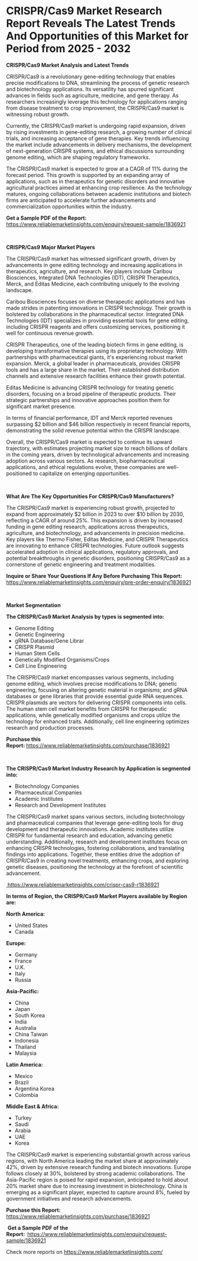 <p><h1>CRISPR/Cas9 Market Research Report Reveals The Latest Trends And Opportunities of this Market for Period from 2025 - 2032</h1></p><p><strong>CRISPR/Cas9 Market Analysis and Latest Trends</strong></p>
<p><p>CRISPR/Cas9 is a revolutionary gene-editing technology that enables precise modifications to DNA, streamlining the process of genetic research and biotechnology applications. Its versatility has spurred significant advances in fields such as agriculture, medicine, and gene therapy. As researchers increasingly leverage this technology for applications ranging from disease treatment to crop improvement, the CRISPR/Cas9 market is witnessing robust growth.</p><p>Currently, the CRISPR/Cas9 market is undergoing rapid expansion, driven by rising investments in gene-editing research, a growing number of clinical trials, and increasing acceptance of gene therapies. Key trends influencing the market include advancements in delivery mechanisms, the development of next-generation CRISPR systems, and ethical discussions surrounding genome editing, which are shaping regulatory frameworks.</p><p>The CRISPR/Cas9 market is expected to grow at a CAGR of 11% during the forecast period. This growth is supported by an expanding array of applications, such as in therapeutics for genetic disorders and innovative agricultural practices aimed at enhancing crop resilience. As the technology matures, ongoing collaborations between academic institutions and biotech firms are anticipated to accelerate further advancements and commercialization opportunities within the industry.</p></p>
<p><strong>Get a Sample PDF of the Report:&nbsp;</strong> <a href="https://www.reliablemarketinsights.com/enquiry/request-sample/1836921?utm_campaign=2197&utm_medium=2&utm_source=Github&utm_content=ia&utm_term=26032025&utm_id=crisprcas9">https://www.reliablemarketinsights.com/enquiry/request-sample/1836921</a></p>
<p>&nbsp;</p>
<p><strong>CRISPR/Cas9 Major Market Players</strong></p>
<p><p>The CRISPR/Cas9 market has witnessed significant growth, driven by advancements in gene editing technology and increasing applications in therapeutics, agriculture, and research. Key players include Caribou Biosciences, Integrated DNA Technologies (IDT), CRISPR Therapeutics, Merck, and Editas Medicine, each contributing uniquely to the evolving landscape.</p><p>Caribou Biosciences focuses on diverse therapeutic applications and has made strides in patenting innovations in CRISPR technology. Their growth is bolstered by collaborations in the pharmaceutical sector. Integrated DNA Technologies (IDT) specializes in providing essential tools for gene editing, including CRISPR reagents and offers customizing services, positioning it well for continuous revenue growth.</p><p>CRISPR Therapeutics, one of the leading biotech firms in gene editing, is developing transformative therapies using its proprietary technology. With partnerships with pharmaceutical giants, it's experiencing robust market expansion. Merck, a global leader in pharmaceuticals, provides CRISPR tools and has a large share in the market. Their established distribution channels and extensive research facilities enhance their growth potential.</p><p>Editas Medicine is advancing CRISPR technology for treating genetic disorders, focusing on a broad pipeline of therapeutic products. Their strategic partnerships and innovative approaches position them for significant market presence.</p><p>In terms of financial performance, IDT and Merck reported revenues surpassing $2 billion and $46 billion respectively in recent financial reports, demonstrating the solid revenue potential within the CRISPR landscape. </p><p>Overall, the CRISPR/Cas9 market is expected to continue its upward trajectory, with estimates projecting market size to reach billions of dollars in the coming years, driven by technological advancements and increasing adoption across various sectors. As research, biopharmaceutical applications, and ethical regulations evolve, these companies are well-positioned to capitalize on emerging opportunities.</p></p>
<p>&nbsp;</p>
<p><strong>What Are The Key Opportunities For CRISPR/Cas9 Manufacturers?</strong></p>
<p><p>The CRISPR/Cas9 market is experiencing robust growth, projected to expand from approximately $2 billion in 2023 to over $10 billion by 2030, reflecting a CAGR of around 25%. This expansion is driven by increased funding in gene editing research, applications across therapeutics, agriculture, and biotechnology, and advancements in precision medicine. Key players like Thermo Fisher, Editas Medicine, and CRISPR Therapeutics are innovating to enhance CRISPR technologies. Future outlook suggests accelerated adoption in clinical applications, regulatory approvals, and potential breakthroughs in genetic disorders, positioning CRISPR/Cas9 as a cornerstone of genetic engineering and treatment modalities.</p></p>
<p><strong>Inquire or Share Your Questions If Any Before Purchasing This Report:</strong> <a href="https://www.reliablemarketinsights.com/enquiry/pre-order-enquiry/1836921?utm_campaign=2197&utm_medium=2&utm_source=Github&utm_content=ia&utm_term=26032025&utm_id=crisprcas9">https://www.reliablemarketinsights.com/enquiry/pre-order-enquiry/1836921</a></p>
<p>&nbsp;</p>
<p><strong>Market Segmentation</strong></p>
<p><strong>The CRISPR/Cas9 Market Analysis by types is segmented into:</strong></p>
<p><ul><li>Genome Editing</li><li>Genetic Engineering</li><li>gRNA Database/Gene Librar</li><li>CRISPR Plasmid</li><li>Human Stem Cells</li><li>Genetically Modified Organisms/Crops</li><li>Cell Line Engineering</li></ul></p>
<p><p>The CRISPR/Cas9 market encompasses various segments, including genome editing, which involves precise modifications to DNA; genetic engineering, focusing on altering genetic material in organisms; and gRNA databases or gene libraries that provide essential guide RNA sequences. CRISPR plasmids are vectors for delivering CRISPR components into cells. The human stem cell market benefits from CRISPR for therapeutic applications, while genetically modified organisms and crops utilize the technology for enhanced traits. Additionally, cell line engineering optimizes research and production processes.</p></p>
<p><strong>Purchase this Report:&nbsp;</strong><a href="https://www.reliablemarketinsights.com/purchase/1836921?utm_campaign=2197&utm_medium=2&utm_source=Github&utm_content=ia&utm_term=26032025&utm_id=crisprcas9">https://www.reliablemarketinsights.com/purchase/1836921</a></p>
<p>&nbsp;</p>
<p><strong>The CRISPR/Cas9 Market Industry Research by Application is segmented into:</strong></p>
<p><ul><li>Biotechnology Companies</li><li>Pharmaceutical Companies</li><li>Academic Institutes</li><li>Research and Development Institutes</li></ul></p>
<p><p>The CRISPR/Cas9 market spans various sectors, including biotechnology and pharmaceutical companies that leverage gene-editing tools for drug development and therapeutic innovations. Academic institutes utilize CRISPR for fundamental research and education, advancing genetic understanding. Additionally, research and development institutes focus on enhancing CRISPR technologies, fostering collaborations, and translating findings into applications. Together, these entities drive the adoption of CRISPR/Cas9 in creating novel treatments, enhancing crops, and exploring genetic diseases, positioning the technology at the forefront of scientific advancement.</p></p>
<p><a href="https://www.reliablemarketinsights.com/crispr-cas9-r1836921?utm_campaign=2197&utm_medium=2&utm_source=Github&utm_content=ia&utm_term=26032025&utm_id=crisprcas9">&nbsp;https://www.reliablemarketinsights.com/crispr-cas9-r1836921</a></p>
<p><strong>In terms of Region, the CRISPR/Cas9 Market Players available by Region are:</strong></p>
<p>
    <p> <strong> North America: </strong>
        <ul>
            <li>United States</li>
            <li>Canada</li>
        </ul>
        </p> 
    <p> <strong> Europe: </strong>
        <ul>
            <li>Germany</li>
            <li>France</li>
            <li>U.K.</li>
            <li>Italy</li>
            <li>Russia</li>
        </ul>
        </p> 
    <p> <strong> Asia-Pacific: </strong>
        <ul>
            <li>China</li>
            <li>Japan</li>
            <li>South Korea</li>
            <li>India</li>
            <li>Australia</li>
            <li>China Taiwan</li>
            <li>Indonesia</li>
            <li>Thailand</li>
            <li>Malaysia</li>
        </ul>
        </p> 
    <p> <strong> Latin America: </strong>
        <ul>
            <li>Mexico</li>
            <li>Brazil</li>
            <li>Argentina Korea</li>
            <li>Colombia</li>
        </ul>
        </p> 
    <p> <strong> Middle East & Africa: </strong>
        <ul>
            <li>Turkey</li>
            <li>Saudi</li>
            <li>Arabia</li>
            <li>UAE</li>
            <li>Korea</li>
        </ul>
    </p>
    </p>
<p><p>The CRISPR/Cas9 market is experiencing substantial growth across various regions, with North America leading the market share at approximately 42%, driven by extensive research funding and biotech innovations. Europe follows closely at 30%, bolstered by strong academic collaborations. The Asia-Pacific region is poised for rapid expansion, anticipated to hold about 20% market share due to increasing investment in biotechnology. China is emerging as a significant player, expected to capture around 8%, fueled by government initiatives and research advancements.</p></p>
<p><strong>Purchase this Report: </strong><a href="https://www.reliablemarketinsights.com/purchase/1836921?utm_campaign=2197&utm_medium=2&utm_source=Github&utm_content=ia&utm_term=26032025&utm_id=crisprcas9">https://www.reliablemarketinsights.com/purchase/1836921</a></p>
<p>&nbsp;<strong>Get a Sample PDF of the Report:&nbsp;&nbsp;</strong><a href="https://www.reliablemarketinsights.com/enquiry/request-sample/1836921?utm_campaign=2197&utm_medium=2&utm_source=Github&utm_content=ia&utm_term=26032025&utm_id=crisprcas9">https://www.reliablemarketinsights.com/enquiry/request-sample/1836921</a></p>
<p><strong></strong></p>
<p>Check more reports on <a href="https://www.reliablemarketinsights.com/?utm_campaign=2197&utm_medium=2&utm_source=Github&utm_content=ia&utm_term=26032025&utm_id=crisprcas9">https://www.reliablemarketinsights.com/</a></p>